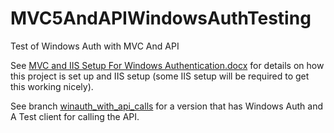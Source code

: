 # MVC5AndAPIWindowsAuthTesting
Test of Windows Auth with MVC And API

See [MVC and IIS Setup For Windows Authentication.docx](https://github.com/HockeyJustin/MVC5AndAPIWindowsAuthTesting/blob/master/MVC%20and%20IIS%20Setup%20For%20Windows%20Authentication.docx) for details on how this project is set up and IIS setup (some IIS setup will be required to get this working nicely).

See branch [winauth_with_api_calls](https://github.com/HockeyJustin/MVC5AndAPIWindowsAuthTesting/tree/winauth_with_api_calls) for a version that has Windows Auth and A Test client for calling the API.
